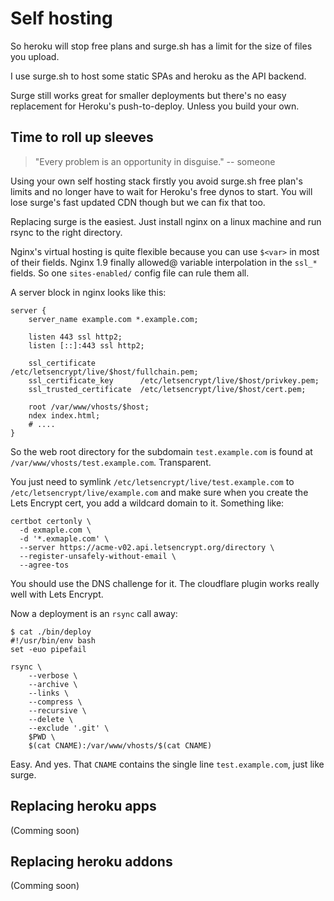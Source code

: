 # Self hosting

So heroku will stop free plans and surge.sh has a limit for
the size of files you upload.

I use surge.sh to host some static SPAs and heroku as the
API backend.

Surge still works great for smaller deployments but there's
no easy replacement for Heroku's push-to-deploy. Unless you
build your own.


## Time to roll up sleeves

> "Every problem is an opportunity in disguise." -- someone

Using your own self hosting stack firstly you avoid surge.sh
free plan's limits and no longer have to wait for Heroku's
free dynos to start. You will lose surge's fast updated CDN
though but we can fix that too.

Replacing surge is the easiest. Just install nginx on a
linux machine and run rsync to the right directory.

Nginx's virtual hosting is quite flexible because you can use
`$<var>` in most of their fields. Nginx 1.9 finally allowed@
variable interpolation in the `ssl_*` fields. So one
`sites-enabled/` config file can rule them all.

A server block in nginx looks like this:

```
server {
	server_name example.com *.example.com;

	listen 443 ssl http2;
	listen [::]:443 ssl http2;

	ssl_certificate          /etc/letsencrypt/live/$host/fullchain.pem;
	ssl_certificate_key      /etc/letsencrypt/live/$host/privkey.pem;
	ssl_trusted_certificate  /etc/letsencrypt/live/$host/cert.pem;

	root /var/www/vhosts/$host;
	ndex index.html;
	# ....
}
```

So the web root directory for the subdomain `test.example.com` is
found at `/var/www/vhosts/test.example.com`. Transparent.

You just need to symlink `/etc/letsencrypt/live/test.example.com`
to `/etc/letsencrypt/live/example.com` and make sure when you create
the Lets Encrypt cert, you add a wildcard domain to it. Something like:

```
certbot certonly \
  -d exmaple.com \
  -d '*.exmaple.com' \
  --server https://acme-v02.api.letsencrypt.org/directory \
  --register-unsafely-without-email \
  --agree-tos
```

You should use the DNS challenge for it. The cloudflare plugin works
really well with Lets Encrypt.

Now a deployment is an `rsync` call away:

```
$ cat ./bin/deploy
#!/usr/bin/env bash
set -euo pipefail

rsync \
    --verbose \
    --archive \
    --links \
    --compress \
    --recursive \
    --delete \
    --exclude '.git' \
    $PWD \
    $(cat CNAME):/var/www/vhosts/$(cat CNAME)
```

Easy. And yes. That `CNAME` contains the single line
`test.example.com`, just like surge.


## Replacing heroku apps

(Comming soon)


## Replacing heroku addons

(Comming soon)
